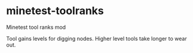 # minetest-toolranks
Minetest tool ranks mod

Tool gains levels for digging nodes. Higher level tools take longer to 
wear out.

